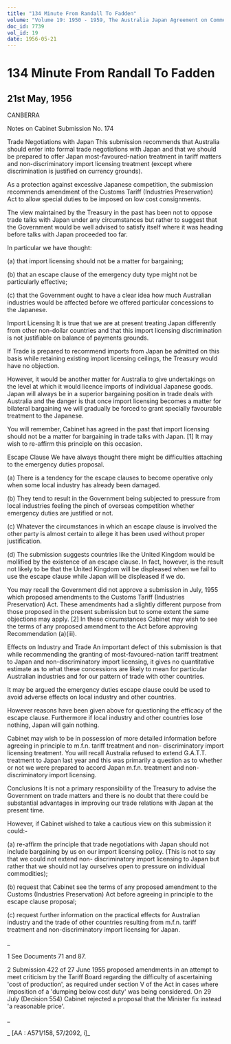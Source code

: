 ```yaml
---
title: "134 Minute From Randall To Fadden"
volume: "Volume 19: 1950 - 1959, The Australia Japan Agreement on Commerce"
doc_id: 7739
vol_id: 19
date: 1956-05-21
---
```


# 134 Minute From Randall To Fadden

## 21st May, 1956

CANBERRA

Notes on Cabinet Submission No. 174

Trade Negotiations with Japan This submission recommends that Australia should enter into formal trade negotiations with Japan and that we should be prepared to offer Japan most-favoured-nation treatment in tariff matters and non-discriminatory import licensing treatment (except where discrimination is justified on currency grounds).

As a protection against excessive Japanese competition, the submission recommends amendment of the Customs Tariff (Industries Preservation) Act to allow special duties to be imposed on low cost consignments.

The view maintained by the Treasury in the past has been not to oppose trade talks with Japan under any circumstances but rather to suggest that the Government would be well advised to satisfy itself where it was heading before talks with Japan proceeded too far.

In particular we have thought:

(a) that import licensing should not be a matter for bargaining;

(b) that an escape clause of the emergency duty type might not be particularly effective;

(c) that the Government ought to have a clear idea how much Australian industries would be affected before we offered particular concessions to the Japanese.

Import Licensing It is true that we are at present treating Japan differently from other non-dollar countries and that this import licensing discrimination is not justifiable on balance of payments grounds.

If Trade is prepared to recommend imports from Japan be admitted on this basis while retaining existing import licensing ceilings, the Treasury would have no objection.

However, it would be another matter for Australia to give undertakings on the level at which it would licence imports of individual Japanese goods. Japan will always be in a superior bargaining position in trade deals with Australia and the danger is that once import licensing becomes a matter for bilateral bargaining we will gradually be forced to grant specially favourable treatment to the Japanese.

You will remember, Cabinet has agreed in the past that import licensing should not be a matter for bargaining in trade talks with Japan. [1] It may wish to re-affirm this principle on this occasion.

Escape Clause We have always thought there might be difficulties attaching to the emergency duties proposal.

(a) There is a tendency for the escape clauses to become operative only when some local industry has already been damaged.

(b) They tend to result in the Government being subjected to pressure from local industries feeling the pinch of overseas competition whether emergency duties are justified or not.

(c) Whatever the circumstances in which an escape clause is involved the other party is almost certain to allege it has been used without proper justification.

(d) The submission suggests countries like the United Kingdom would be mollified by the existence of an escape clause. In fact, however, is the result not likely to be that the United Kingdom will be displeased when we fail to use the escape clause while Japan will be displeased if we do.

You may recall the Government did not approve a submission in July, 1955 which proposed amendments to the Customs Tariff (Industries Preservation) Act. These amendments had a slightly different purpose from those proposed in the present submission but to some extent the same objections may apply. [2] In these circumstances Cabinet may wish to see the terms of any proposed amendment to the Act before approving Recommendation (a)(iii).

Effects on Industry and Trade An important defect of this submission is that while recommending the granting of most-favoured-nation tariff treatment to Japan and non-discriminatory import licensing, it gives no quantitative estimate as to what these concessions are likely to mean for particular Australian industries and for our pattern of trade with other countries.

It may be argued the emergency duties escape clause could be used to avoid adverse effects on local industry and other countries.

However reasons have been given above for questioning the efficacy of the escape clause. Furthermore if local industry and other countries lose nothing, Japan will gain nothing.

Cabinet may wish to be in possession of more detailed information before agreeing in principle to m.f.n. tariff treatment and non- discriminatory import licensing treatment. You will recall Australia refused to extend G.A.T.T. treatment to Japan last year and this was primarily a question as to whether or not we were prepared to accord Japan m.f.n. treatment and non-discriminatory import licensing.

Conclusions It is not a primary responsibility of the Treasury to advise the Government on trade matters and there is no doubt that there could be substantial advantages in improving our trade relations with Japan at the present time.

However, if Cabinet wished to take a cautious view on this submission it could:-

(a) re-affirm the principle that trade negotiations with Japan should not include bargaining by us on our import licensing policy. (This is not to say that we could not extend non- discriminatory import licensing to Japan but rather that we should not lay ourselves open to pressure on individual commodities);

(b) request that Cabinet see the terms of any proposed amendment to the Customs (Industries Preservation) Act before agreeing in principle to the escape clause proposal;

(c) request further information on the practical effects for Australian industry and the trade of other countries resulting from m.f.n. tariff treatment and non-discriminatory import licensing for Japan.

_

1 See Documents 71 and 87.

2 Submission 422 of 27 June 1955 proposed amendments in an attempt to meet criticism by the Tariff Board regarding the difficulty of ascertaining 'cost of production', as required under section V of the Act in cases where imposition of a 'dumping below cost duty' was being considered. On 29 July (Decision 554) Cabinet rejected a proposal that the Minister fix instead 'a reasonable price'.

_

_ [AA : A571/158, 57/2092, i]_
